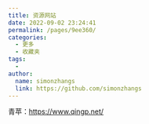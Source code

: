 ```yaml
---
title: 资源网站
date: 2022-09-02 23:24:41
permalink: /pages/9ee360/
categories:
  - 更多
  - 收藏夹
tags:
  - 
author: 
  name: simonzhangs
  link: https://github.com/simonzhangs
---
```

青苹：https://www.qingp.net/